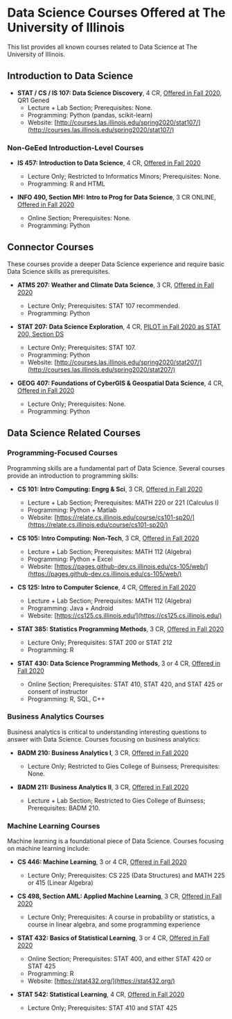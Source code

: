 # Data Science Courses Offered at The University of Illinois

This list provides all known courses related to Data Science at The University of Illinois.


## Introduction to Data Science

- **STAT / CS / IS 107: Data Science Discovery**, 4 CR, [Offered in Fall 2020](https://courses.illinois.edu/schedule/2020/fall/STAT/107), QR1 Gened
  - Lecture + Lab Section; Prerequisites: None.
  - Programming: Python (pandas, scikit-learn)
  - Website: [http://courses.las.illinois.edu/spring2020/stat107/](http://courses.las.illinois.edu/spring2020/stat107/)


### Non-GeEed Introduction-Level Courses

- **IS 457: Introduction to Data Science**, 4 CR, [Offered in Fall 2020](https://courses.illinois.edu/schedule/2020/fall/IS/457)
  - Lecture Only; Restricted to Informatics Minors; Prerequisites: None.
  - Programming: R and HTML

- **INFO 490, Section MH: Intro to Prog for Data Science**, 3 CR ONLINE, [Offered in Fall 2020](https://courses.illinois.edu/schedule/2020/fall/INFO/490)
  - Online Section; Prerequisites: None.
  - Programming: Python


## Connector Courses

These courses provide a deeper Data Science experience and require basic Data Science skills as prerequisites.

- **ATMS 207: Weather and Climate Data Science**, 3 CR, [Offered in Fall 2020](https://courses.illinois.edu/schedule/2020/fall/ATMS/207)
  - Lecture Only; Prerequisites: STAT 107 recommended.
  - Programming: Python

- **STAT 207: Data Science Exploration**, 4 CR, [PILOT in Fall 2020 as STAT 200, Section DS](https://courses.illinois.edu/schedule/2020/fall/STAT/200)
  - Lecture Only; Prerequisites: STAT 107.
  - Programming: Python
  - Website: [http://courses.las.illinois.edu/spring2020/stat207/](http://courses.las.illinois.edu/spring2020/stat207/)

- **GEOG 407: Foundations of CyberGIS & Geospatial Data Science**, 4 CR, [Offered in Fall 2020](https://courses.illinois.edu/schedule/2020/fall/GEOG/407)
  - Lecture Only; Prerequisites: None.
  - Programming: Python

## Data Science Related Courses

### Programming-Focused Courses

Programming skills are a fundamental part of Data Science.  Several courses provide an introduction to programming skills:

- **CS 101: Intro Computing: Engrg & Sci**, 3 CR, [Offered in Fall 2020](https://courses.illinois.edu/schedule/2020/fall/CS/101)
  - Lecture + Lab Section; Prerequisites: MATH 220 or 221 (Calculus I)
  - Programming: Python + Matlab
  - Website: [https://relate.cs.illinois.edu/course/cs101-sp20/](https://relate.cs.illinois.edu/course/cs101-sp20/)

- **CS 105: Intro Computing: Non-Tech**, 3 CR, [Offered in Fall 2020](https://courses.illinois.edu/schedule/2020/fall/CS/105)
  - Lecture + Lab Section; Prerequisites: MATH 112 (Algebra)
  - Programming: Python + Excel
  - Website: [https://pages.github-dev.cs.illinois.edu/cs-105/web/](https://pages.github-dev.cs.illinois.edu/cs-105/web/)

- **CS 125: Intro to Computer Science**, 4 CR, [Offered in Fall 2020](https://courses.illinois.edu/schedule/2020/fall/CS/125)
  - Lecture + Lab Section; Prerequisites: MATH 112 (Algebra)
  - Programming: Java + Android
  - Website: [https://cs125.cs.illinois.edu/](https://cs125.cs.illinois.edu/)

- **STAT 385: Statistics Programming Methods**, 3 CR, [Offered in Fall 2020](https://courses.illinois.edu/schedule/2020/fall/STAT/385)
  - Lecture Only; Prerequisites: STAT 200 or STAT 212
  - Programming: R
  
- **STAT 430: Data Science Programming Methods**, 3 or 4 CR, [Offered in Fall 2020](https://courses.illinois.edu/schedule/2020/fall/STAT/430)
  - Online Section; Prerequisites: STAT 410, STAT 420, and STAT 425 or consent of instructor
  - Programming: R, SQL, C++

### Business Analytics Courses

Business analytics is critical to understanding interesting questions to answer with Data Science.  Courses focusing on business analytics:

- **BADM 210: Business Analytics I**, 3 CR, [Offered in Fall 2020](https://courses.illinois.edu/schedule/2020/fall/BADM/210)
  - Lecture Only; Restricted to Gies College of Buinsess; Prerequisites: None.

- **BADM 211: Business Analytics II**, 3 CR, [Offered in Fall 2020](https://courses.illinois.edu/schedule/2020/fall/BADM/211)
  - Lecture + Lab Section; Restricted to Gies College of Buinsess; Prerequisites: BADM 210.


### Machine Learning Courses

Machine learning is a foundational piece of Data Science.  Courses focusing on machine learning include:

- **CS 446: Machine Learning**, 3 or 4 CR, [Offered in Fall 2020](https://courses.illinois.edu/schedule/2020/fall/CS/446)
  - Lecture Only; Prerequisites: CS 225 (Data Structures) and MATH 225 or 415 (Linear Algebra)

- **CS 498, Section AML: Applied Machine Learning**, 3 CR, [Offered in Fall 2020](https://courses.illinois.edu/schedule/2020/fall/CS/498)
  - Lecture Only; Prerequisites: A course in probability or statistics, a course in linear algebra, and some programming experience

- **STAT 432: Basics of Statistical Learning**, 3 or 4 CR, [Offered in Fall 2020](https://courses.illinois.edu/schedule/2020/fall/STAT/432)
  - Online Section; Prerequisites: STAT 400, and either STAT 420 or STAT 425
  - Programming: R
  - Website: [https://stat432.org/](https://stat432.org/)

- **STAT 542: Statistical Learning**, 4 CR, [Offered in Fall 2020](https://courses.illinois.edu/schedule/2020/fall/STAT/542)
  - Lecture Only; Prerequisites: STAT 410 and STAT 425
